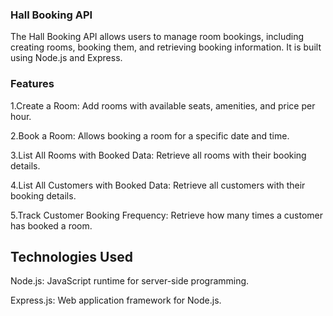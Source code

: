 ### Hall Booking API

The Hall Booking API allows users to manage room bookings, including creating rooms, booking them, and retrieving booking information. It is built using Node.js and Express.

### Features

1.Create a Room: Add rooms with available seats, amenities, and price per hour.

2.Book a Room: Allows booking a room for a specific date and time.

3.List All Rooms with Booked Data: Retrieve all rooms with their booking details.

4.List All Customers with Booked Data: Retrieve all customers with their booking details.

5.Track Customer Booking Frequency: Retrieve how many times a customer has booked a room.

## Technologies Used

Node.js: JavaScript runtime for server-side programming.

Express.js: Web application framework for Node.js.
